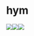 # hym
<img src="https://img.shields.io/badge/java-007396?style=for-the-badge&logo=java&logoColor=white"><img src="https://img.shields.io/badge/mysql-4479A1?style=for-the-badge&logo=mysql&logoColor=white"><img src="https://img.shields.io/badge/springboot-6DB33F?style=for-the-badge&logo=springboot&logoColor=white">
<!--

![Anurag's GitHub stats](https://github-readme-stats.vercel.app/api?username=ghrltjdtprbs&show_icons=true&theme=dracula)



